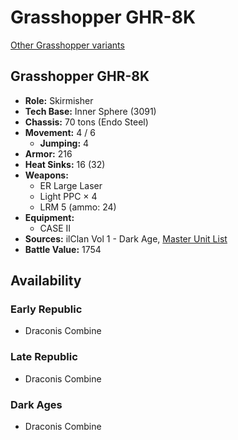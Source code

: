 # Grasshopper GHR-8K

[Other Grasshopper variants](../grasshopper.md)

## Grasshopper GHR-8K
- **Role:** Skirmisher
- **Tech Base:** Inner Sphere (3091)
- **Chassis:** 70 tons (Endo Steel)
- **Movement:** 4 / 6
  - **Jumping:** 4
- **Armor:** 216
- **Heat Sinks:** 16 (32)
- **Weapons:**
  - ER Large Laser
  - Light PPC × 4
  - LRM 5 (ammo: 24)
- **Equipment:**
  - CASE II
- **Sources:** ilClan Vol 1 - Dark Age, [Master Unit List](http://masterunitlist.info/Unit/Details/7450/grasshopper-ghr-8k)
- **Battle Value:** 1754

## Availability

### Early Republic
- Draconis Combine

### Late Republic
- Draconis Combine

### Dark Ages
- Draconis Combine


